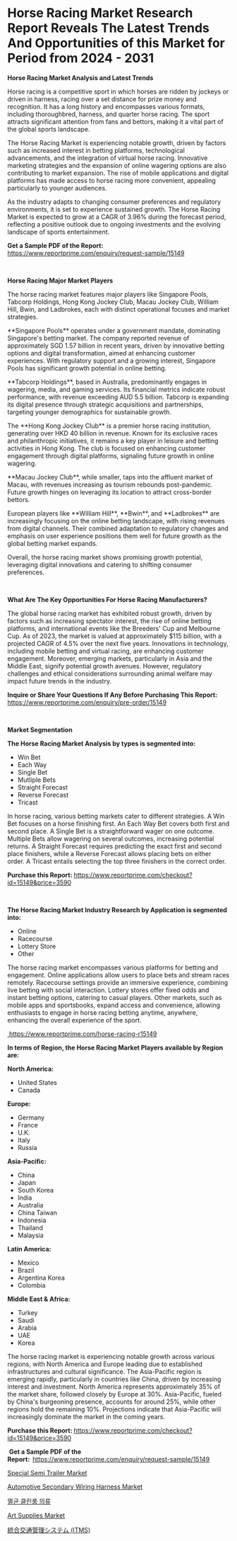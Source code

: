 <p><h1>Horse Racing Market Research Report Reveals The Latest Trends And Opportunities of this Market for Period from 2024 - 2031</h1></p><p><strong>Horse Racing Market Analysis and Latest Trends</strong></p>
<p><p>Horse racing is a competitive sport in which horses are ridden by jockeys or driven in harness, racing over a set distance for prize money and recognition. It has a long history and encompasses various formats, including thoroughbred, harness, and quarter horse racing. The sport attracts significant attention from fans and bettors, making it a vital part of the global sports landscape.</p><p>The Horse Racing Market is experiencing notable growth, driven by factors such as increased interest in betting platforms, technological advancements, and the integration of virtual horse racing. Innovative marketing strategies and the expansion of online wagering options are also contributing to market expansion. The rise of mobile applications and digital platforms has made access to horse racing more convenient, appealing particularly to younger audiences.</p><p>As the industry adapts to changing consumer preferences and regulatory environments, it is set to experience sustained growth. The Horse Racing Market is expected to grow at a CAGR of 3.96% during the forecast period, reflecting a positive outlook due to ongoing investments and the evolving landscape of sports entertainment.</p></p>
<p><strong>Get a Sample PDF of the Report:&nbsp;</strong> <a href="https://www.reportprime.com/enquiry/request-sample/15149">https://www.reportprime.com/enquiry/request-sample/15149</a></p>
<p>&nbsp;</p>
<p><strong>Horse Racing Major Market Players</strong></p>
<p><p>The horse racing market features major players like Singapore Pools, Tabcorp Holdings, Hong Kong Jockey Club, Macau Jockey Club, William Hill, Bwin, and Ladbrokes, each with distinct operational focuses and market strategies. </p><p>**Singapore Pools** operates under a government mandate, dominating Singapore's betting market. The company reported revenue of approximately SGD 1.57 billion in recent years, driven by innovative betting options and digital transformation, aimed at enhancing customer experiences. With regulatory support and a growing interest, Singapore Pools has significant growth potential in online betting.</p><p>**Tabcorp Holdings**, based in Australia, predominantly engages in wagering, media, and gaming services. Its financial metrics indicate robust performance, with revenue exceeding AUD 5.5 billion. Tabcorp is expanding its digital presence through strategic acquisitions and partnerships, targeting younger demographics for sustainable growth.</p><p>The **Hong Kong Jockey Club** is a premier horse racing institution, generating over HKD 40 billion in revenue. Known for its exclusive races and philanthropic initiatives, it remains a key player in leisure and betting activities in Hong Kong. The club is focused on enhancing customer engagement through digital platforms, signaling future growth in online wagering.</p><p>**Macau Jockey Club**, while smaller, taps into the affluent market of Macau, with revenues increasing as tourism rebounds post-pandemic. Future growth hinges on leveraging its location to attract cross-border bettors.</p><p>European players like **William Hill**, **Bwin**, and **Ladbrokes** are increasingly focusing on the online betting landscape, with rising revenues from digital channels. Their combined adaptation to regulatory changes and emphasis on user experience positions them well for future growth as the global betting market expands.</p><p>Overall, the horse racing market shows promising growth potential, leveraging digital innovations and catering to shifting consumer preferences.</p></p>
<p>&nbsp;</p>
<p><strong>What Are The Key Opportunities For Horse Racing Manufacturers?</strong></p>
<p><p>The global horse racing market has exhibited robust growth, driven by factors such as increasing spectator interest, the rise of online betting platforms, and international events like the Breeders' Cup and Melbourne Cup. As of 2023, the market is valued at approximately $115 billion, with a projected CAGR of 4.5% over the next five years. Innovations in technology, including mobile betting and virtual racing, are enhancing customer engagement. Moreover, emerging markets, particularly in Asia and the Middle East, signify potential growth avenues. However, regulatory challenges and ethical considerations surrounding animal welfare may impact future trends in the industry.</p></p>
<p><strong>Inquire or Share Your Questions If Any Before Purchasing This Report:</strong> <a href="https://www.reportprime.com/enquiry/pre-order/15149">https://www.reportprime.com/enquiry/pre-order/15149</a></p>
<p>&nbsp;</p>
<p><strong>Market Segmentation</strong></p>
<p><strong>The Horse Racing Market Analysis by types is segmented into:</strong></p>
<p><ul><li>Win Bet</li><li>Each Way</li><li>Single Bet</li><li>Mutliple Bets</li><li>Straight Forecast</li><li>Reverse Forecast</li><li>Tricast</li></ul></p>
<p><p>In horse racing, various betting markets cater to different strategies. A Win Bet focuses on a horse finishing first. An Each Way Bet covers both first and second place. A Single Bet is a straightforward wager on one outcome. Multiple Bets allow wagering on several outcomes, increasing potential returns. A Straight Forecast requires predicting the exact first and second place finishers, while a Reverse Forecast allows placing bets on either order. A Tricast entails selecting the top three finishers in the correct order.</p></p>
<p><strong>Purchase this Report:&nbsp;</strong><a href="https://www.reportprime.com/checkout?id=15149&price=3590">https://www.reportprime.com/checkout?id=15149&price=3590</a></p>
<p>&nbsp;</p>
<p><strong>The Horse Racing Market Industry Research by Application is segmented into:</strong></p>
<p><ul><li>Online</li><li>Racecourse</li><li>Lottery Store</li><li>Other</li></ul></p>
<p><p>The horse racing market encompasses various platforms for betting and engagement. Online applications allow users to place bets and stream races remotely. Racecourse settings provide an immersive experience, combining live betting with social interaction. Lottery stores offer fixed odds and instant betting options, catering to casual players. Other markets, such as mobile apps and sportsbooks, expand access and convenience, allowing enthusiasts to engage in horse racing betting anytime, anywhere, enhancing the overall experience of the sport.</p></p>
<p><a href="https://www.reportprime.com/horse-racing-r15149">&nbsp;https://www.reportprime.com/horse-racing-r15149</a></p>
<p><strong>In terms of Region, the Horse Racing Market Players available by Region are:</strong></p>
<p>
    <p> <strong> North America: </strong>
        <ul>
            <li>United States</li>
            <li>Canada</li>
        </ul>
        </p> 
    <p> <strong> Europe: </strong>
        <ul>
            <li>Germany</li>
            <li>France</li>
            <li>U.K.</li>
            <li>Italy</li>
            <li>Russia</li>
        </ul>
        </p> 
    <p> <strong> Asia-Pacific: </strong>
        <ul>
            <li>China</li>
            <li>Japan</li>
            <li>South Korea</li>
            <li>India</li>
            <li>Australia</li>
            <li>China Taiwan</li>
            <li>Indonesia</li>
            <li>Thailand</li>
            <li>Malaysia</li>
        </ul>
        </p> 
    <p> <strong> Latin America: </strong>
        <ul>
            <li>Mexico</li>
            <li>Brazil</li>
            <li>Argentina Korea</li>
            <li>Colombia</li>
        </ul>
        </p> 
    <p> <strong> Middle East & Africa: </strong>
        <ul>
            <li>Turkey</li>
            <li>Saudi</li>
            <li>Arabia</li>
            <li>UAE</li>
            <li>Korea</li>
        </ul>
    </p>
    </p>
<p><p>The horse racing market is experiencing notable growth across various regions, with North America and Europe leading due to established infrastructures and cultural significance. The Asia-Pacific region is emerging rapidly, particularly in countries like China, driven by increasing interest and investment. North America represents approximately 35% of the market share, followed closely by Europe at 30%. Asia-Pacific, fueled by China's burgeoning presence, accounts for around 25%, while other regions hold the remaining 10%. Projections indicate that Asia-Pacific will increasingly dominate the market in the coming years.</p></p>
<p><strong>Purchase this Report: </strong><a href="https://www.reportprime.com/checkout?id=15149&price=3590">https://www.reportprime.com/checkout?id=15149&price=3590</a></p>
<p>&nbsp;<strong>Get a Sample PDF of the Report:&nbsp;&nbsp;</strong><a href="https://www.reportprime.com/enquiry/request-sample/15149">https://www.reportprime.com/enquiry/request-sample/15149</a></p>
<p><strong></strong></p>
<p><p><a href="https://issuu.com/reportprime-2/docs/special-semi-trailer-market-size-20_ca8ba759079aeb">Special Semi Trailer Market</a></p><p><a href="https://issuu.com/reportprime-2/docs/automotive-secondary-wiring-harness_6be49bea177eff">Automotive Secondary Wiring Harness Market</a></p><p><a href="https://medium.com/@christorpherpfannerstill5436/sterile-cleanroom-apparel-market-%EC%9D%98-%EA%B8%80%EB%A1%9C%EB%B2%8C-%EC%8B%9C%EC%9E%A5-%EA%B0%9C%EC%9A%94%EB%8A%94-%EC%A0%84-%EC%84%B8%EA%B3%84-%EB%B0%8F-%EC%A3%BC%EC%9A%94-%EC%8B%9C%EC%9E%A5%EC%9D%98-%EC%82%B0%EC%97%85%EC%97%90-%EC%98%81%ED%96%A5%EC%9D%84-%EB%AF%B8%EC%B9%98%EB%8A%94-%EC%A3%BC%EC%9A%94-%ED%8A%B8%EB%A0%8C%EB%93%9C%EC%97%90-%EB%8C%80%ED%95%9C-%EB%8F%85%ED%8A%B9%ED%95%9C-%EA%B4%80%EC%A0%90%EC%9D%84-%EC%A0%9C%EA%B3%B5%ED%95%A9%EB%8B%88%EB%8B%A4-a6f521d074e2">멸균 클린룸 의류</a></p><p><a href="https://medium.com/@jacklyl2535644/the-global-art-supplies-market-is-expected-to-witness-a-compound-annual-growth-rate-cagr-of-11-8-46590cecc786">Art Supplies Market</a></p><p><a href="https://medium.com/@vilasamin/integrated-traffic-management-system-itms-market-%E3%81%AF-%E3%82%B3%E3%82%B9%E3%83%88%E7%AE%A1%E7%90%86%E3%81%A8%E5%8A%B9%E7%8E%87%E5%90%91%E4%B8%8A%E3%82%92%E5%84%AA%E5%85%88%E3%81%97%E3%81%BE%E3%81%99-63ec7f070ba0">統合交通管理システム (ITMS)</a></p></p>